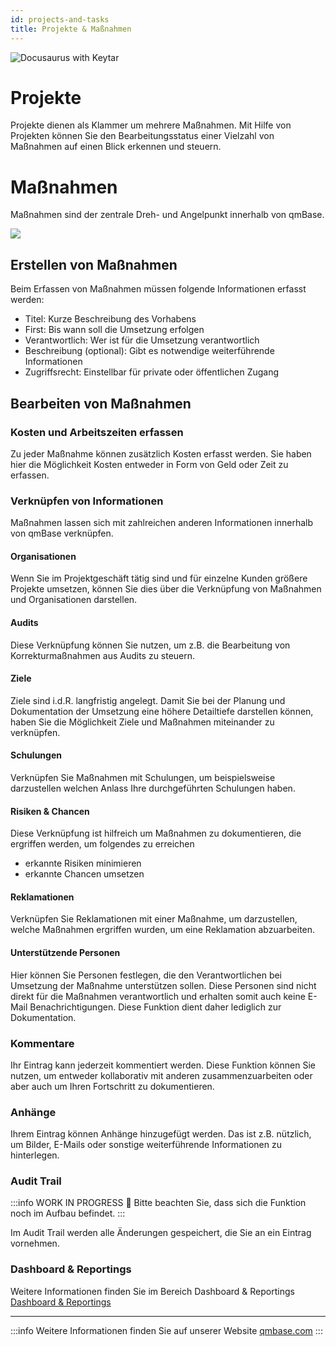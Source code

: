 ```yaml
---
id: projects-and-tasks
title: Projekte & Maßnahmen
---
```


![Docusaurus with Keytar](/img/undraw_Scrum_board.svg)

# Projekte

Projekte dienen als Klammer um mehrere Maßnahmen. Mit Hilfe von Projekten können Sie den Bearbeitungsstatus einer Vielzahl von Maßnahmen auf einen Blick erkennen und steuern.

# Maßnahmen

Maßnahmen sind der zentrale Dreh- und Angelpunkt innerhalb von qmBase.

<img src="https://www.qmbase.com/wp-content/uploads/2020/03/20200312_Taskamanagement.gif"/>

## Erstellen von Maßnahmen

Beim Erfassen von Maßnahmen müssen folgende Informationen erfasst werden:

- Titel: Kurze Beschreibung des Vorhabens
- First: Bis wann soll die Umsetzung erfolgen
- Verantwortlich: Wer ist für die Umsetzung verantwortlich
- Beschreibung (optional): Gibt es notwendige weiterführende Informationen
- Zugriffsrecht: Einstellbar für private oder öffentlichen Zugang

## Bearbeiten von Maßnahmen

### Kosten und Arbeitszeiten erfassen

Zu jeder Maßnahme können zusätzlich Kosten erfasst werden. Sie haben hier die Möglichkeit Kosten entweder in Form von Geld oder Zeit zu erfassen.

### Verknüpfen von Informationen

Maßnahmen lassen sich mit zahlreichen anderen Informationen innerhalb von qmBase verknüpfen.

#### Organisationen

Wenn Sie im Projektgeschäft tätig sind und für einzelne Kunden größere Projekte umsetzen, können Sie dies über die Verknüpfung von Maßnahmen und Organisationen darstellen.

#### Audits

Diese Verknüpfung können Sie nutzen, um z.B. die Bearbeitung von Korrekturmaßnahmen aus Audits zu steuern.

#### Ziele

Ziele sind i.d.R. langfristig angelegt. Damit Sie bei der Planung und Dokumentation der Umsetzung eine höhere Detailtiefe darstellen können, haben Sie die Möglichkeit Ziele und Maßnahmen miteinander zu verknüpfen.

#### Schulungen

Verknüpfen Sie Maßnahmen mit Schulungen, um beispielsweise darzustellen welchen Anlass Ihre durchgeführten Schulungen haben.

#### Risiken & Chancen

Diese Verknüpfung ist hilfreich um Maßnahmen zu dokumentieren, die ergriffen werden, um folgendes zu erreichen

- erkannte Risiken minimieren
- erkannte Chancen umsetzen

#### Reklamationen

Verknüpfen Sie Reklamationen mit einer Maßnahme, um darzustellen, welche Maßnahmen ergriffen wurden, um eine Reklamation abzuarbeiten.

#### Unterstützende Personen

Hier können Sie Personen festlegen, die den Verantwortlichen bei Umsetzung der Maßnahme unterstützen sollen. Diese Personen sind nicht direkt für die Maßnahmen verantwortlich und erhalten somit auch keine E-Mail Benachrichtigungen. Diese Funktion dient daher lediglich zur Dokumentation.

### Kommentare

Ihr Eintrag kann jederzeit kommentiert werden. Diese Funktion können Sie nutzen, um entweder kollaborativ mit anderen zusammenzuarbeiten oder aber auch um Ihren Fortschritt zu dokumentieren.

### Anhänge

Ihrem Eintrag können Anhänge hinzugefügt werden. Das ist z.B. nützlich, um Bilder, E-Mails oder sonstige weiterführende Informationen zu hinterlegen.

### Audit Trail

:::info WORK IN PROGRESS 🚧
Bitte beachten Sie, dass sich die Funktion noch im Aufbau befindet.
:::

Im Audit Trail werden alle Änderungen gespeichert, die Sie an ein Eintrag vornehmen.

### Dashboard & Reportings

Weitere Informationen finden Sie im Bereich Dashboard & Reportings [Dashboard & Reportings](dashboard.mdx)

---

:::info
Weitere Informationen finden Sie auf unserer Website [qmbase.com](https://www.qmbase.com/projekte-und-massnahmen)
:::
